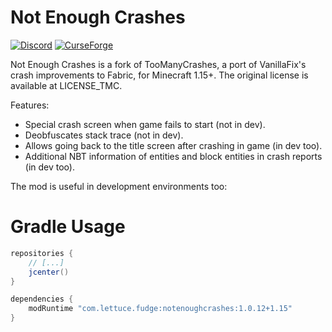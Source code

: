 # Not Enough Crashes
[![Discord](https://img.shields.io/discord/214574167192764416.svg)](https://discord.gg/XBwZJR)
[![CurseForge](http://cf.way2muchnoise.eu/not-enough-crashes.svg)](https://minecraft.curseforge.com/projects/not-enough-crashes)

Not Enough Crashes is a fork of TooManyCrashes, a port of VanillaFix's crash improvements to Fabric, for Minecraft 1.15+.
The original license is available at LICENSE_TMC. 

Features: 
- Special crash screen when game fails to start (not in dev).
- Deobfuscates stack trace (not in dev).
- Allows going back to the title screen after crashing in game (in dev too).
- Additional NBT information of entities and block entities in crash reports (in dev too).

The mod is useful in development environments too:

# Gradle Usage
```groovy
repositories {
    // [...]
    jcenter()
}
```

```groovy
dependencies {
    modRuntime "com.lettuce.fudge:notenoughcrashes:1.0.12+1.15"
}
```
